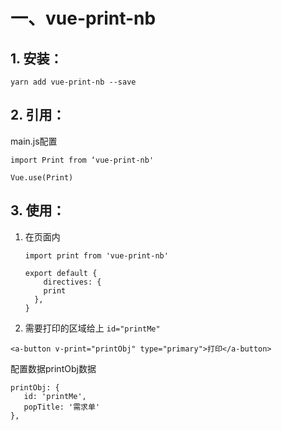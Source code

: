 # 一、vue-print-nb

## 1. 安装：

`yarn add vue-print-nb --save`

## 2. 引用：

main.js配置

`import Print from ‘vue-print-nb'`

`Vue.use(Print)`

## 3. 使用：

1. 在页面内
   
   ```
   import print from 'vue-print-nb'
   
   export default {
       directives: {
       print
     },
   }
   ```

2. 需要打印的区域给上 `id="printMe"`

`<a-button v-print="printObj" type="primary">打印</a-button>`

配置数据printObj数据

```
printObj: {
   id: 'printMe',
   popTitle: '需求单'
},
```
